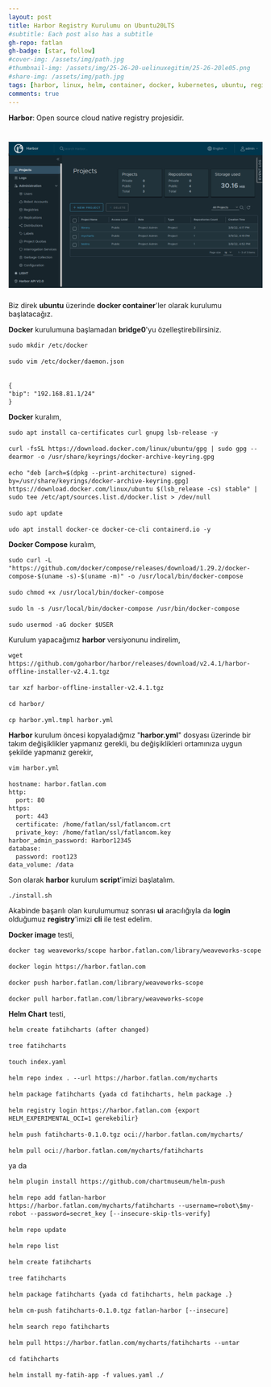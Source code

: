 ```yaml
---
layout: post
title: Harbor Registry Kurulumu on Ubuntu20LTS
#subtitle: Each post also has a subtitle
gh-repo: fatlan
gh-badge: [star, follow]
#cover-img: /assets/img/path.jpg
#thumbnail-img: /assets/img/25-26-20-uelinuxegitim/25-26-20le05.png
#share-img: /assets/img/path.jpg
tags: [harbor, linux, helm, container, docker, kubernetes, ubuntu, registry]
comments: true
---
```

**Harbor**: Open source cloud native registry projesidir.

# ![](/assets/img/hrbr-ins/harbor-ins.png)

Biz direk **ubuntu** üzerinde **docker container**'ler olarak kurulumu başlatacağız.

**Docker** kurulumuna başlamadan **bridge0**'yu özelleştirebilirsiniz.
~~~
sudo mkdir /etc/docker

sudo vim /etc/docker/daemon.json


{
"bip": "192.168.81.1/24"
}
~~~

**Docker** kuralım,
~~~
sudo apt install ca-certificates curl gnupg lsb-release -y

curl -fsSL https://download.docker.com/linux/ubuntu/gpg | sudo gpg --dearmor -o /usr/share/keyrings/docker-archive-keyring.gpg

echo "deb [arch=$(dpkg --print-architecture) signed-by=/usr/share/keyrings/docker-archive-keyring.gpg] https://download.docker.com/linux/ubuntu $(lsb_release -cs) stable" | sudo tee /etc/apt/sources.list.d/docker.list > /dev/null

sudo apt update

udo apt install docker-ce docker-ce-cli containerd.io -y
~~~

**Docker Compose** kuralım,
~~~
sudo curl -L "https://github.com/docker/compose/releases/download/1.29.2/docker-compose-$(uname -s)-$(uname -m)" -o /usr/local/bin/docker-compose

sudo chmod +x /usr/local/bin/docker-compose

sudo ln -s /usr/local/bin/docker-compose /usr/bin/docker-compose

sudo usermod -aG docker $USER
~~~

Kurulum yapacağımız **harbor** versiyonunu indirelim,
~~~
wget https://github.com/goharbor/harbor/releases/download/v2.4.1/harbor-offline-installer-v2.4.1.tgz

tar xzf harbor-offline-installer-v2.4.1.tgz

cd harbor/

cp harbor.yml.tmpl harbor.yml
~~~

**Harbor** kurulum öncesi kopyaladığmız "**harbor.yml**" dosyası üzerinde bir takım değişiklikler yapmanız gerekli, bu değişiklikleri ortamınıza uygun şekilde yapmanız gerekir,
~~~
vim harbor.yml

hostname: harbor.fatlan.com
http:
  port: 80
https:
  port: 443
  certificate: /home/fatlan/ssl/fatlancom.crt
  private_key: /home/fatlan/ssl/fatlancom.key
harbor_admin_password: Harbor12345
database:
  password: root123
data_volume: /data
~~~

Son olarak **harbor** kurulum **script**'imizi başlatalım.
~~~
./install.sh
~~~

Akabinde başarılı olan kurulumumuz sonrası **ui** aracılığıyla da **login** olduğumuz **registry**'imizi **cli** ile test edelim.

**Docker image** testi,
~~~
docker tag weaveworks/scope harbor.fatlan.com/library/weaveworks-scope

docker login https://harbor.fatlan.com

docker push harbor.fatlan.com/library/weaveworks-scope

docker pull harbor.fatlan.com/library/weaveworks-scope
~~~


**Helm Chart** testi,
~~~
helm create fatihcharts (after changed)

tree fatihcharts

touch index.yaml

helm repo index . --url https://harbor.fatlan.com/mycharts

helm package fatihcharts {yada cd fatihcharts, helm package .}

helm registry login https://harbor.fatlan.com {export HELM_EXPERIMENTAL_OCI=1 gerekebilir}

helm push fatihcharts-0.1.0.tgz oci://harbor.fatlan.com/mycharts/

helm pull oci://harbor.fatlan.com/mycharts/fatihcharts
~~~

ya da

~~~
helm plugin install https://github.com/chartmuseum/helm-push

helm repo add fatlan-harbor https://harbor.fatlan.com/mycharts/fatihcharts --username=robot\$my-robot --password=secret_key [--insecure-skip-tls-verify]

helm repo update

helm repo list

helm create fatihcharts

tree fatihcharts

helm package fatihcharts {yada cd fatihcharts, helm package .}

helm cm-push fatihcharts-0.1.0.tgz fatlan-harbor [--insecure]

helm search repo fatihcharts

helm pull https://harbor.fatlan.com/mycharts/fatihcharts --untar

cd fatihcharts

helm install my-fatih-app -f values.yaml ./
~~~
